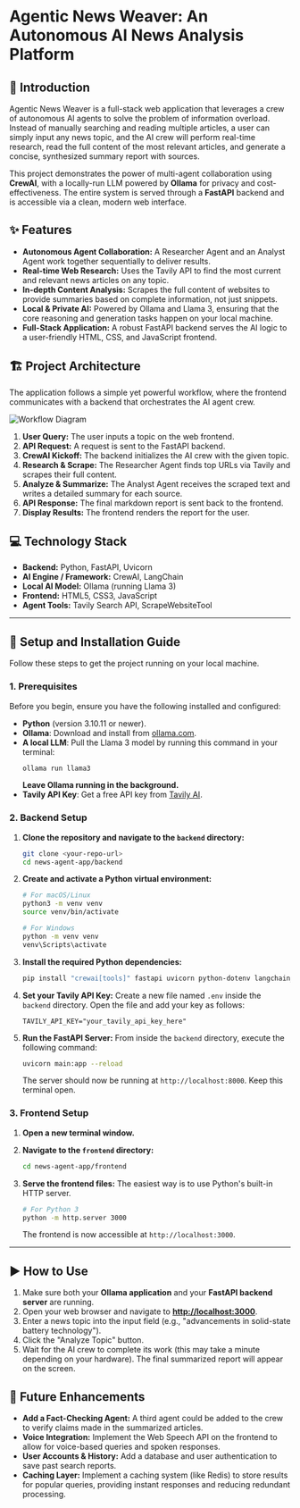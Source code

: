 # Agentic News Weaver: An Autonomous AI News Analysis Platform

## 📖 Introduction

Agentic News Weaver is a full-stack web application that leverages a crew of autonomous AI agents to solve the problem of information overload. Instead of manually searching and reading multiple articles, a user can simply input any news topic, and the AI crew will perform real-time research, read the full content of the most relevant articles, and generate a concise, synthesized summary report with sources.

This project demonstrates the power of multi-agent collaboration using **CrewAI**, with a locally-run LLM powered by **Ollama** for privacy and cost-effectiveness. The entire system is served through a **FastAPI** backend and is accessible via a clean, modern web interface.

## ✨ Features

-   **Autonomous Agent Collaboration:** A Researcher Agent and an Analyst Agent work together sequentially to deliver results.
-   **Real-time Web Research:** Uses the Tavily API to find the most current and relevant news articles on any topic.
-   **In-depth Content Analysis:** Scrapes the full content of websites to provide summaries based on complete information, not just snippets.
-   **Local & Private AI:** Powered by Ollama and Llama 3, ensuring that the core reasoning and generation tasks happen on your local machine.
-   **Full-Stack Application:** A robust FastAPI backend serves the AI logic to a user-friendly HTML, CSS, and JavaScript frontend.

## 🏗️ Project Architecture

The application follows a simple yet powerful workflow, where the frontend communicates with a backend that orchestrates the AI agent crew.

![Workflow Diagram](https://i.imgur.com/GzB2X6t.png)

1.  **User Query:** The user inputs a topic on the web frontend.
2.  **API Request:** A request is sent to the FastAPI backend.
3.  **CrewAI Kickoff:** The backend initializes the AI crew with the given topic.
4.  **Research & Scrape:** The Researcher Agent finds top URLs via Tavily and scrapes their full content.
5.  **Analyze & Summarize:** The Analyst Agent receives the scraped text and writes a detailed summary for each source.
6.  **API Response:** The final markdown report is sent back to the frontend.
7.  **Display Results:** The frontend renders the report for the user.

## 💻 Technology Stack

-   **Backend:** Python, FastAPI, Uvicorn
-   **AI Engine / Framework:** CrewAI, LangChain
-   **Local AI Model:** Ollama (running Llama 3)
-   **Frontend:** HTML5, CSS3, JavaScript
-   **Agent Tools:** Tavily Search API, ScrapeWebsiteTool

---

## 🚀 Setup and Installation Guide

Follow these steps to get the project running on your local machine.

### **1. Prerequisites**

Before you begin, ensure you have the following installed and configured:

-   **Python** (version 3.10.11 or newer).
-   **Ollama**: Download and install from [ollama.com](https://ollama.com/).
-   **A local LLM**: Pull the Llama 3 model by running this command in your terminal:
    ```bash
    ollama run llama3
    ```
    **Leave Ollama running in the background.**
-   **Tavily API Key**: Get a free API key from [Tavily AI](https://app.tavily.com/).

### **2. Backend Setup**

1.  **Clone the repository and navigate to the `backend` directory:**
    ```bash
    git clone <your-repo-url>
    cd news-agent-app/backend
    ```

2.  **Create and activate a Python virtual environment:**
    ```bash
    # For macOS/Linux
    python3 -m venv venv
    source venv/bin/activate

    # For Windows
    python -m venv venv
    venv\Scripts\activate
    ```

3.  **Install the required Python dependencies:**
    ```bash
    pip install "crewai[tools]" fastapi uvicorn python-dotenv langchain_community
    ```

4.  **Set your Tavily API Key:**
    Create a new file named `.env` inside the `backend` directory. Open the file and add your key as follows:
    ```
    TAVILY_API_KEY="your_tavily_api_key_here"
    ```

5.  **Run the FastAPI Server:**
    From inside the `backend` directory, execute the following command:
    ```bash
    uvicorn main:app --reload
    ```
    The server should now be running at `http://localhost:8000`. Keep this terminal open.

### **3. Frontend Setup**

1.  **Open a new terminal window.**

2.  **Navigate to the `frontend` directory:**
    ```bash
    cd news-agent-app/frontend
    ```

3.  **Serve the frontend files:**
    The easiest way is to use Python's built-in HTTP server.
    ```bash
    # For Python 3
    python -m http.server 3000
    ```
    The frontend is now accessible at `http://localhost:3000`.

---

## ▶️ How to Use

1.  Make sure both your **Ollama application** and your **FastAPI backend server** are running.
2.  Open your web browser and navigate to **[http://localhost:3000](http://localhost:3000)**.
3.  Enter a news topic into the input field (e.g., "advancements in solid-state battery technology").
4.  Click the "Analyze Topic" button.
5.  Wait for the AI crew to complete its work (this may take a minute depending on your hardware). The final summarized report will appear on the screen.

## 🔮 Future Enhancements

-   **Add a Fact-Checking Agent:** A third agent could be added to the crew to verify claims made in the summarized articles.
-   **Voice Integration:** Implement the Web Speech API on the frontend to allow for voice-based queries and spoken responses.
-   **User Accounts & History:** Add a database and user authentication to save past search reports.
-   **Caching Layer:** Implement a caching system (like Redis) to store results for popular queries, providing instant responses and reducing redundant processing.
